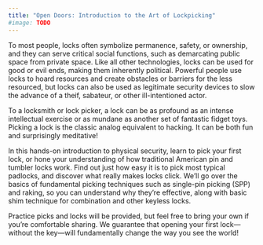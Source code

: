 ```yaml
---
title: "Open Doors: Introduction to the Art of Lockpicking"
#image: TODO
---
```


To most people, locks often symbolize permanence, safety, or ownership, and they can serve critical social functions, such as demarcating public space from private space. Like all other technologies, locks can be used for good or evil ends, making them inherently political. Powerful people use locks to hoard resources and create obstacles or barriers for the less resourced, but locks can also be used as legitimate security devices to slow the advance of a theif, sabateur, or other ill-intentioned actor.

To a locksmith or lock picker, a lock can be as profound as an intense intellectual exercise or as mundane as another set of fantastic fidget toys. Picking a lock is the classic analog equivalent to hacking. It can be both fun and surprisingly meditative!

In this hands-on introduction to physical security, learn to pick your first lock, or hone your understanding of how traditional American pin and tumbler locks work. Find out just how easy it is to pick most typical padlocks, and discover what really makes locks click. We&rsquo;ll go over the basics of fundamental picking techniques such as single-pin picking (SPP) and raking, so you can understand why they&rsquo;re effective, along with basic shim technique for combination and other keyless locks.

Practice picks and locks will be provided, but feel free to bring your own if you&rsquo;re comfortable sharing. We guarantee that opening your first lock&mdash;without the key&mdash;will fundamentally change the way you see the world!
